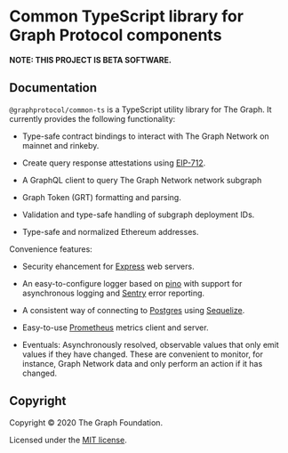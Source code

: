 # Common TypeScript library for Graph Protocol components

**NOTE: THIS PROJECT IS BETA SOFTWARE.**

## Documentation

`@graphprotocol/common-ts` is a TypeScript utility library for The Graph. It
currently provides the following functionality:

- Type-safe contract bindings to interact with The Graph Network on mainnet
  and rinkeby.

- Create query response attestations using
  [EIP-712](https://eips.ethereum.org/EIPS/eip-712).

- A GraphQL client to query The Graph Network network subgraph

- Graph Token (GRT) formatting and parsing.

- Validation and type-safe handling of subgraph deployment IDs.

- Type-safe and normalized Ethereum addresses.

Convenience features:

- Security ehancement for [Express](https://expressjs.com/) web servers.

- An easy-to-configure logger based on [pino](https://getpino.io/) with
  support for asynchronous logging and [Sentry](https://sentry.io) error
  reporting.

- A consistent way of connecting to [Postgres](https://www.postgresql.org/)
  using [Sequelize](https://sequelize.org/).

- Easy-to-use [Prometheus](https://prometheus.io/) metrics client and server.

- Eventuals: Asynchronously resolved, observable values that only emit values
  if they have changed. These are convenient to monitor, for instance, Graph
  Network data and only perform an action if it has changed.

## Copyright

Copyright &copy; 2020 The Graph Foundation.

Licensed under the [MIT license](./LICENSE).